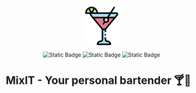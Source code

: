 <p align="center"> 
  <img src="MixITApp/src/assets/icon.png" width="20%" height="20%"> 
</p>
<div align="center"> 

![Static Badge](https://img.shields.io/badge/status-in%20development-orange)
![Static Badge](https://img.shields.io/badge/frontend-Angular-green)
![Static Badge](https://img.shields.io/badge/backend-Java_Spring_Boot-green)

</div>

# MixIT - Your personal bartender 🍸🥂 